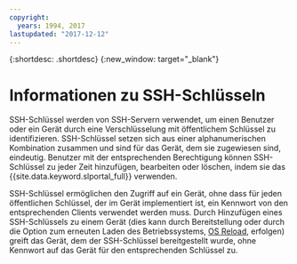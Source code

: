 ```yaml
---
copyright:
  years: 1994, 2017
lastupdated: "2017-12-12"
---
```


{:shortdesc: .shortdesc}
{:new_window: target="_blank"}

# Informationen zu SSH-Schlüsseln 

SSH-Schlüssel werden von SSH-Servern verwendet, um einen Benutzer oder ein Gerät durch eine Verschlüsselung mit öffentlichem Schlüssel zu identifizieren. SSH-Schlüssel setzen sich aus einer alphanumerischen Kombination zusammen und sind für das Gerät, dem sie zugewiesen sind, eindeutig. Benutzer mit der entsprechenden Berechtigung können SSH-Schlüssel zu jeder Zeit hinzufügen, bearbeiten oder löschen, indem sie das {{site.data.keyword.slportal_full}} verwenden.

SSH-Schlüssel ermöglichen den Zugriff auf ein Gerät, ohne dass für jeden öffentlichen Schlüssel, der im Gerät implementiert ist, ein Kennwort von den entsprechenden Clients verwendet werden muss. Durch Hinzufügen eines SSH-Schlüssels zu einem Gerät (dies kann durch Bereitstellung oder durch die Option zum erneuten Laden des Betriebssystems, [OS Reload](../software/vsi_reload_os.html), erfolgen) greift das Gerät, dem der SSH-Schlüssel bereitgestellt wurde, ohne Kennwort auf das Gerät für den entsprechenden Schlüssel zu.
